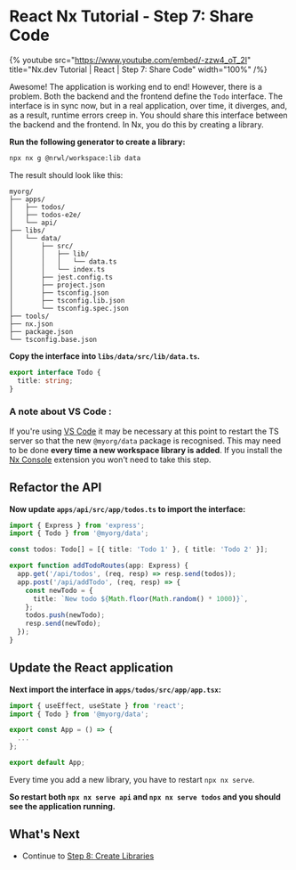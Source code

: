 # React Nx Tutorial - Step 7: Share Code

{% youtube
src="https://www.youtube.com/embed/-zzw4_oT_2I"
title="Nx.dev Tutorial | React | Step 7: Share Code"
width="100%" /%}

Awesome! The application is working end to end! However, there is a problem. Both the backend and the frontend define the `Todo` interface. The interface is in sync now, but in a real application, over time, it diverges, and, as a result, runtime errors creep in. You should share this interface between the backend and the frontend. In Nx, you do this by creating a library.

**Run the following generator to create a library:**

```bash
npx nx g @nrwl/workspace:lib data
```

The result should look like this:

```treeview
myorg/
├── apps/
│   ├── todos/
│   ├── todos-e2e/
│   └── api/
├── libs/
│   └── data/
│       ├── src/
│       │   ├── lib/
│       │   │   └── data.ts
│       │   └── index.ts
│       ├── jest.config.ts
│       ├── project.json
│       ├── tsconfig.json
│       ├── tsconfig.lib.json
│       └── tsconfig.spec.json
├── tools/
├── nx.json
├── package.json
└── tsconfig.base.json
```

**Copy the interface into `libs/data/src/lib/data.ts`.**

```typescript
export interface Todo {
  title: string;
}
```

### A note about VS Code :

If you're using [VS Code](https://code.visualstudio.com/) it may be necessary at this point to restart the TS server so that the new `@myorg/data` package is recognised. This may need to be done **every time a new workspace library is added**. If you install the [Nx Console](/using-nx/console) extension you won't need to take this step.

## Refactor the API

**Now update `apps/api/src/app/todos.ts` to import the interface:**

```typescript
import { Express } from 'express';
import { Todo } from '@myorg/data';

const todos: Todo[] = [{ title: 'Todo 1' }, { title: 'Todo 2' }];

export function addTodoRoutes(app: Express) {
  app.get('/api/todos', (req, resp) => resp.send(todos));
  app.post('/api/addTodo', (req, resp) => {
    const newTodo = {
      title: `New todo ${Math.floor(Math.random() * 1000)}`,
    };
    todos.push(newTodo);
    resp.send(newTodo);
  });
}
```

## Update the React application

**Next import the interface in `apps/todos/src/app/app.tsx`:**

```typescript
import { useEffect, useState } from 'react';
import { Todo } from '@myorg/data';

export const App = () => {
  ...
};

export default App;
```

Every time you add a new library, you have to restart `npx nx serve`.

**So restart both `npx nx serve api` and `npx nx serve todos` and you should see the application running.**

## What's Next

- Continue to [Step 8: Create Libraries](/react-tutorial/08-create-libs)
